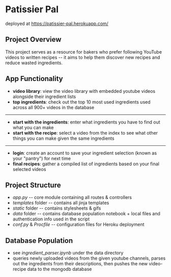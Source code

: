 # Patissier Pal
deployed at https://patissier-pal.herokuapp.com/

## Project Overview
This project serves as a resource for bakers who prefer following YouTube videos to written recipes -- it aims to help them discover new recipes and reduce wasted ingredients.

## App Functionality
- **video library**: view the video library with embedded youtube videos alongside their ingredient lists
- **top ingredients**: check out the top 10 most used ingredients used across all 900+ videos in the database
---
- **start with the ingredients**: enter what ingredients you have to find out what you can make 
- **start with the recipe**: select a video from the index to see what other things you can make given the same ingredients
---
- **login**: create an account to save your ingredient selection (known as your "pantry") for next time
- **final recipes**: gather a compiled list of ingredients based on your final selected videos

## Project Structure
- *app.py* -- core module containing all routes & controllers
- *templates* folder -- contains all jinja templates
- *static* folder -- contains stylesheets & gifs
- *data* folder -- contains database population notebook + local files and authentication info used in the script
- *conf.py* & *Procfile* -- configuration files for Heroku deployment

## Database Population
- see *ingredient_parser.ipynb* under the data directory
- queries newly uploaded videos from the given youtube channels, parses out the ingredients from their descriptions, then pushes the new video-recipe data to the mongodb database


